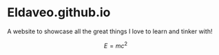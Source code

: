 <script type="text/javascript" src="http://cdn.mathjax.org/mathjax/latest/MathJax.js?config=TeX-AMS-MML_HTMLorMML"></script>

# Eldaveo.github.io
A website to showcase all the great things I love to learn and tinker with!


$$
E = mc^2
$$